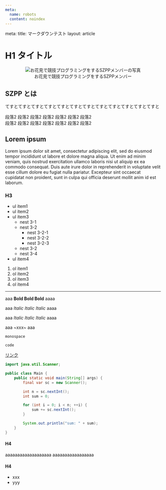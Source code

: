 ```yaml
---
meta:
  name: robots
  content: noindex
---
```

<route lang="yaml">
meta:
  title: マークダウンテスト
  layout: article
</route>

# H1 タイトル

<LastUpdatedAt y="2022" m="3" d="19" />

<Center>
  <figure>
    <img src="@/assets/ohanami-512x288.jpeg" alt="お花見で競技プログラミングをするSZPPメンバーの写真" />
    <figcaption>お花見で競技プログラミングをするSZPPメンバー</figcaption>
  </figure>
</Center>

## SZPP とは

てすとてすとてすとてすとてすとてすとてすとてすとてすとてすとてすとてすと

段落2 段落2 段落2 段落2 段落2 段落2 段落2 \
段落2 段落2 段落2 段落2 段落2 段落2 段落2

## Lorem ipsum

Lorem ipsum dolor sit amet, consectetur adipiscing elit,
sed do eiusmod tempor incididunt ut labore et dolore magna aliqua.
Ut enim ad minim veniam, quis nostrud exercitation ullamco laboris
nisi ut aliquip ex ea commodo consequat.
Duis aute irure dolor in reprehenderit in voluptate velit
esse cillum dolore eu fugiat nulla pariatur.
Excepteur sint occaecat cupidatat non proident,
sunt in culpa qui officia deserunt mollit anim id est laborum.

### H3

- ul item1
- ul item2
- ul item3
    - nest 3-1
    - nest 3-2
        - nest 3-2-1
        - nest 3-2-2
        - nest 3-2-3
    - nest 3-2
    - nest 3-4
- ul item4

1. ol item1
1. ol item2
1. ol item3
1. ol item4

---

aaa **Bold Bold Bold** aaaa

aaa *Italic Italic Italic* aaaa

aaa _Italic Italic Italic_ aaaa

aaa ~xxx~ aaa

`monospace`

`code`

[リンク](https://example.com)

```java
import java.util.Scanner;

public class Main {
    public static void main(String[] args) {
        final var sc = new Scanner();

        int n = sc.nextInt();
        int sum = 0;

        for (int i = 0; i < n; ++i) {
            sum += sc.nextInt();
        }

        System.out.println("sum: " + sum);
    }
}
```

#### H4

aaaaaaaaaaaaaaaaaaa
aaaaaaaaaaaaaaaaa


#### H4

- xxx
- yyy
